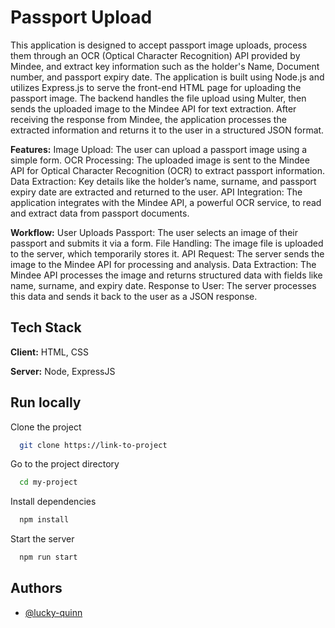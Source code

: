 # Passport Upload

This application is designed to accept passport image uploads, process them through an OCR (Optical Character Recognition) API provided by Mindee, and extract key information such as the holder's Name, Document number, and passport expiry date.
The application is built using Node.js and utilizes Express.js to serve the front-end HTML page for uploading the passport image. The backend handles the file upload using Multer, then sends the uploaded image to the Mindee API for text extraction. After receiving the response from Mindee, the application processes the extracted information and returns it to the user in a structured JSON format.

**Features:**
Image Upload: The user can upload a passport image using a simple form.
OCR Processing: The uploaded image is sent to the Mindee API for Optical Character Recognition (OCR) to extract passport information.
Data Extraction: Key details like the holder’s name, surname, and passport expiry date are extracted and returned to the user.
API Integration: The application integrates with the Mindee API, a powerful OCR service, to read and extract data from passport documents.

**Workflow:**
User Uploads Passport: The user selects an image of their passport and submits it via a form.
File Handling: The image file is uploaded to the server, which temporarily stores it.
API Request: The server sends the image to the Mindee API for processing and analysis.
Data Extraction: The Mindee API processes the image and returns structured data with fields like name, surname, and expiry date.
Response to User: The server processes this data and sends it back to the user as a JSON response.


## Tech Stack

**Client:**  HTML, CSS

**Server:** Node, ExpressJS


## Run locally

Clone the project

```bash
  git clone https://link-to-project
```

Go to the project directory

```bash
  cd my-project
```

Install dependencies

```bash
  npm install
```

Start the server

```bash
  npm run start
```
## Authors

- [@lucky-quinn](https://github.com/lucky-quinn)

